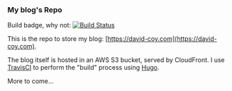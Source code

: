 ### My blog's Repo

Build badge, why not: [![Build Status](https://travis-ci.org/obsidianspork/dcoy.svg?branch=master)](https://travis-ci.org/obsidianspork/my-blog)

This is the repo to store my blog: [https://david-coy.com](https://david-coy.com).

The blog itself is hosted in an AWS S3 bucket, served by CloudFront. I use [TravisCI](https://travis-ci.org) to perform the "build" process using [Hugo](https://gohugo.io).

More to come...

